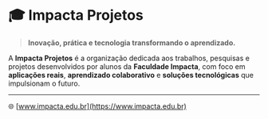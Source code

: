 # 🎓 Impacta Projetos

> **Inovação, prática e tecnologia transformando o aprendizado.**

A **Impacta Projetos** é a organização dedicada aos trabalhos, pesquisas e projetos desenvolvidos por alunos da **Faculdade Impacta**, com foco em **aplicações reais**, **aprendizado colaborativo** e **soluções tecnológicas** que impulsionam o futuro.

---

🌐 [www.impacta.edu.br](https://www.impacta.edu.br)
